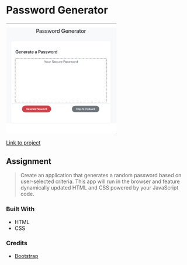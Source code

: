 # Password Generator

<img src="./passwordGen.png" width=60%>

[Link to project](https://taylormbruno.github.io/PasswordGenerator)

## Assignment
>Create an application that generates a random password based on user-selected criteria. This app will run in the browser and feature dynamically updated HTML and CSS powered by your JavaScript code.

### Built With
- HTML
- CSS

### Credits
- [Bootstrap](https://getbootstrap.com/)

